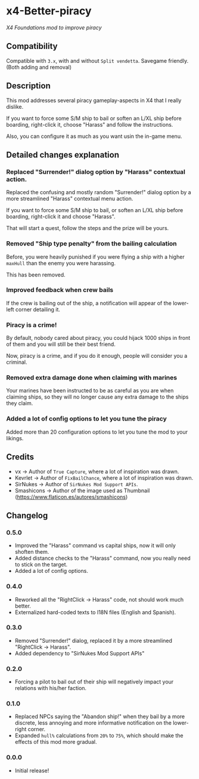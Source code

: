 # x4-Better-piracy
_X4 Foundations mod to improve piracy_

## Compatibility
Compatible with `3.x`, with and without `Split vendetta`.
Savegame friendly. (Both adding and removal)

## Description
This mod addresses several piracy gameplay-aspects in X4 that I really dislike.

If you want to force some S/M ship to bail or soften an L/XL ship before boarding, right-click it, choose "Harass" and follow the instructions.

Also, you can configure it as much as you want usin the in-game menu.

## Detailed changes explanation

### Replaced "Surrender!" dialog option by "Harass" contextual action.
Replaced the confusing and mostly random "Surrender!" dialog option by a more streamlined "Harass" contextual menu action.

If you want to force some S/M ship to bail, or soften an L/XL ship before boarding, right-click it and choose "Harass".

That will start a quest, follow the steps and the prize will be yours.

### Removed "Ship type penalty" from the bailing calculation
Before, you were heavily punished if you were flying a ship with a higher `maxHull` than the enemy you were harassing.

This has been removed.

### Improved feedback when crew bails
If the crew is bailing out of the ship, a notification will appear of the lower-left corner detailing it.

### Piracy is a crime!
By default, nobody cared about piracy, you could hijack 1000 ships in front of them and you will still be their best friend.

Now, piracy is a crime, and if you do it enough, people will consider you a criminal.

### Removed extra damage done when claiming with marines
Your marines have been instructed to be as careful as you are when claiming ships, so they will no longer cause any extra damage to the ships they claim.

### Added a lot of config options to let you tune the piracy
Added more than 20 configuration options to let you tune the mod to your likings.

## Credits
 - vx -> Author of `True Capture`, where a lot of inspiration was drawn.
 - Kevrlet -> Author of `FixBailChance`, where a lot of inspiration was drawn.
 - SirNukes -> Author of `SirNukes Mod Support APIs`.
 - Smashicons -> Author of the image used as Thumbnail (https://www.flaticon.es/autores/smashicons)

## Changelog
### 0.5.0
 - Improved the "Harass" command vs capital ships, now it will only shoften them.
 - Added distance checks to the "Harass" command, now you really need to stick on the target.
 - Added a lot of config options.
### 0.4.0
 - Reworked all the "RightClick -> Harass" code, not should work much better.
 - Externalized hard-coded texts to I18N files (English and Spanish).
### 0.3.0
 - Removed "Surrender!" dialog, replaced it by a more streamlined "RightClick -> Harass".
 - Added dependency to "SirNukes Mod Support APIs"
### 0.2.0
 - Forcing a pilot to bail out of their ship will negatively impact your relations with his/her faction.
### 0.1.0
 - Replaced NPCs saying the "Abandon ship!" when they bail by a more discrete, less annoying and more informative notification on the lower-right corner.
 - Expanded `hull%` calculations from `20%` to `75%`, which should make the effects of this mod more gradual.
### 0.0.0
 - Initial release!
 
